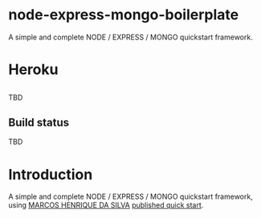 # node-express-mongo-boilerplate
A simple and complete NODE / EXPRESS / MONGO quickstart framework.

# Heroku
## 
TBD

## Build status
TBD
# Introduction
A simple and complete NODE / EXPRESS / MONGO quickstart framework, using [MARCOS HENRIQUE DA SILVA](https://www.toptal.com/resume/marcos-henrique-da-silva) [published quick start](https://www.toptal.com/express-js/nodejs-typescript-rest-api-pt-1?utm_campaign=Toptal%20Engineering%20Blog&utm_medium=email&_hsmi=108339818&_hsenc=p2ANqtz-_bFXByOh7nM0i3lxxXKDgfod6K7CRFXsbos2xantW3xdn9g_x8l4W0mo2qPn7EKFnTDCG90RKKt39beKZJzswq_ZPPyA&utm_content=108339818&utm_source=hs_email).
